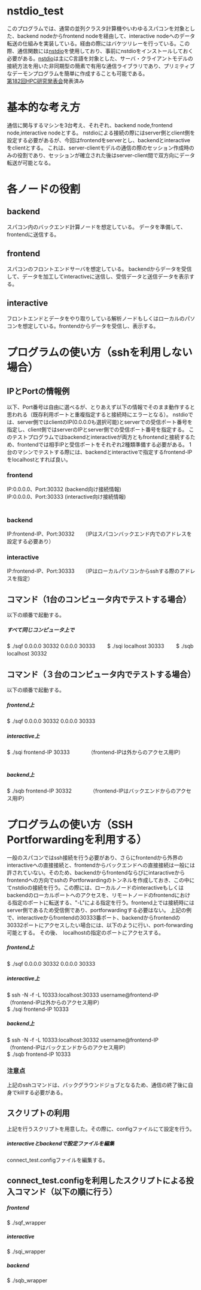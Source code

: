 # nstdio_test

このプログラムでは、通常の並列クラスタ計算機やいわゆるスパコンを対象とした、backend nodeからfrontend nodeを経由して、interactive nodeへのデータ転送の仕組みを実装している。経由の際にはバケツリレーを行っている。この際、通信関数には[nstdio](https://github.com/y-morie/nstdio)を使用しており、事前にnstdioをインストールしておく必要がある。[nstdio](https://github.com/y-morie/nstdio)は主にC言語を対象とした、サーバ・クライアントモデルの接続方法を用いた非同期型の簡素で有用な通信ライブラリであり、プリミティブなデーモンプログラムを簡単に作成することも可能である。  
[第182回HPC研究発表会](http://www.ipsj.or.jp/kenkyukai/event/hpc182.html)発表済み


# 基本的な考え方

通信に関与するマシンを3台考え、それぞれ、backend node,frontend node,interactive nodeとする。
nstdioによる接続の際にはserver側とclient側を設定する必要があるが、今回はfrontendをserverとし、backendとinteractiveをclientとする。
これは、server-clientモデルの通信の際のセッション作成時のみの役割であり、セッションが確立された後はserver-client間で双方向にデータ転送が可能となる。

# 各ノードの役割
## backend

スパコン内のバックエンド計算ノードを想定している。
データを準備して、frontendに送信する。

## frontend

スパコンのフロントエンドサーバを想定している。
backendからデータを受信して、データを加工してinteractiveに送信し、受信データと送信データを表示する。

## interactive

フロントエンドとデータをやり取りしている解析ノードもしくはローカルのパソコンを想定している。frontendからデータを受信し、表示する。

# プログラムの使い方（sshを利用しない場合）

## IPとPortの情報例

以下、Port番号は自由に選べるが、とりあえず以下の情報でそのまま動作すると思われる（既存利用ポートと重複指定すると接続時にエラーとなる）。
nstdioでは、server側ではclientのIP(0.0.0.0も選択可能)とserverでの受信ポート番号を指定し、client側ではserverのIPとserver側での受信ポート番号を指定する。
このテストプログラムではbackendとinteractiveが両方ともfrontendと接続するため、frontendでは相手IPと受信ポートをそれぞれ2種類準備する必要がある。
1台のマシンでテストする際には、backendとinteractiveで指定するfrontend-IPをlocalhostとすれば良い。

### frontend

IP:0.0.0.0、Port:30332 (backend向け接続情報)　  
IP:0.0.0.0、Port:30333 (interactive向け接続情報)　　  
　
### backend

IP:frontend-IP、Port:30332　　（IPはスパコンバックエンド内でのアドレスを設定する必要あり）

### interactive

IP:frontend-IP、Port:30333　　（IPはローカルパソコンからsshする際のアドレスを指定）

## コマンド（1台のコンピュータ内でテストする場合）
以下の順番で起動する。　　
##### すべて同じコンピュータ上で  
$ ./sqf 0.0.0.0 30332 0.0.0.0 30333　　
$ ./sqi localhost 30333　　
$ ./sqb localhost 30332　　

## コマンド（３台のコンピュータ内でテストする場合）
以下の順番で起動する。　　
##### frontend上 
$ ./sqf 0.0.0.0 30332 0.0.0.0 30333　　
　　
##### interactive上　　
$ ./sqi frontend-IP 30333　　　　（frontend-IPは外からのアクセス用IP）  
　　
##### backend上　　
$ ./sqb frontend-IP 30332　　　　（frontend-IPはバックエンドからのアクセス用IP）  

# プログラムの使い方（SSH Portforwardingを利用する）
一般のスパコンではssh接続を行う必要があり、さらにfrontendから外界のinteractiveへの直接接続と、frontendからバックエンドへの直接接続は一般には許されていない。そのため、backendからfrontendならびにintaractiveからfrontendへの方向でsshの Portforwardingのトンネルを作成しておき、この中にてnstdioの接続を行う。この際には、ローカルノードのinteractiveもしくはbackendのローカルポートへのアクセスを、リモートノードのfrontendにおける指定のポートに転送する、"-L"による指定を行う。frontend上では接続時にはserver側であるため受信側であり、portforwardingする必要はない。
上記の例で、interactiveからfrontendの30333番ポート、backendからfrontendの30332ポートにアクセスしたい場合には、以下のように行い、port-forwarding可能とする。
その後、　localhostの指定のポートにアクセスする。
##### frontend上 
$ ./sqf 0.0.0.0 30332 0.0.0.0 30333　　
##### interactive上
$ ssh -N -f -L 10333:localhost:30333 username@frontend-IP　　　（frontend-IPは外からのアクセス用IP）  
$ ./sqi frontend-IP 10333
##### backend上
$ ssh -N -f -L 10333:localhost:30332 username@frontend-IP　　　（frontend-IPはバックエンドからのアクセス用IP）    
$ ./sqb frontend-IP 10333
### 注意点
上記のsshコマンドは、バックグラウンドジョブとなるため、通信の終了後に自身でkillする必要がある。
## スクリプトの利用
上記を行うスクリプトを用意した。その際に、configファイルにて設定を行う。
##### interactiveとbackendで設定ファイルを編集
connect_test.configファイルを編集する。
## connect_test.configを利用したスクリプトによる投入コマンド（以下の順に行う）
##### frontend
$ ./sqf_wrapper
##### interactive
$ ./sqi_wrapper
##### backend
$ ./sqb_wrapper


